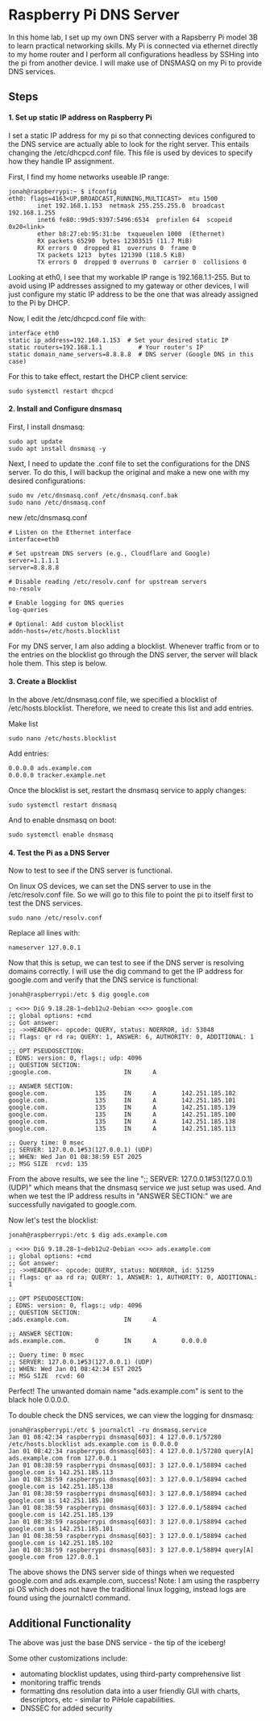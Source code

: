 # Raspberry Pi DNS Server

In this home lab, I set up my own DNS server with a Rapsberry Pi model 3B to learn practical networking skills. My Pi is connected via ethernet directly to my home router and I perform all configurations headless by SSHing into the pi from another device. I will make use of DNSMASQ on my Pi to provide DNS services.

## Steps

#### 1. Set up static IP address on Raspberry Pi

I set a static IP address for my pi so that connecting devices configured to the DNS service are actually able to look for the right server. This entails changing the /etc/dhcpcd.conf file. This file is used by devices to specify how they handle IP assignment.

First, I find my home networks useable IP range:

```
jonah@raspberrypi:~ $ ifconfig
eth0: flags=4163<UP,BROADCAST,RUNNING,MULTICAST>  mtu 1500
        inet 192.168.1.153  netmask 255.255.255.0  broadcast 192.168.1.255
        inet6 fe80::99d5:9397:5496:6534  prefixlen 64  scopeid 0x20<link>
        ether b8:27:eb:95:31:be  txqueuelen 1000  (Ethernet)
        RX packets 65290  bytes 12303515 (11.7 MiB)
        RX errors 0  dropped 81  overruns 0  frame 0
        TX packets 1213  bytes 121390 (118.5 KiB)
        TX errors 0  dropped 0 overruns 0  carrier 0  collisions 0
```

Looking at eth0, I see that my workable IP range is 192.168.1.1-255. But to avoid using IP addresses assigned to my gateway or other devices, I will just configure my static IP address to be the one that was already assigned to the Pi by DHCP.

Now, I edit the /etc/dhcpcd.conf file with:

```
interface eth0
static ip_address=192.168.1.153  # Set your desired static IP
static routers=192.168.1.1          # Your router's IP
static domain_name_servers=8.8.8.8  # DNS server (Google DNS in this case)
```

For this to take effect, restart the DHCP client service:

```
sudo systemctl restart dhcpcd
```

#### 2. Install and Configure dnsmasq

First, I install dnsmasq:
```
sudo apt update
sudo apt install dnsmasq -y
```

Next, I need to update the .conf file to set the configurations for the DNS server. To do this, I will backup the original and make a new one with my desired configurations:

```
sudo mv /etc/dnsmasq.conf /etc/dnsmasq.conf.bak
sudo nano /etc/dnsmasq.conf
```

new /etc/dnsmasq.conf
```
# Listen on the Ethernet interface
interface=eth0

# Set upstream DNS servers (e.g., Cloudflare and Google)
server=1.1.1.1
server=8.8.8.8

# Disable reading /etc/resolv.conf for upstream servers
no-resolv

# Enable logging for DNS queries
log-queries

# Optional: Add custom blocklist
addn-hosts=/etc/hosts.blocklist
```

For my DNS server, I am also adding a blocklist. Whenever traffic from or to the entries on the blocklist go through the DNS server, the server will black hole them. This step is below.

#### 3. Create a Blocklist

In the above /etc/dnsmasq.conf file, we specified a blocklist of /etc/hosts.blocklist. Therefore, we need to create this list and add entries.

Make list
```
sudo nano /etc/hosts.blocklist
```

Add entries:
```
0.0.0.0 ads.example.com
0.0.0.0 tracker.example.net
```

Once the blocklist is set, restart the dnsmasq service to apply changes:

```
sudo systemctl restart dnsmasq
```

And to enable dnsmasq on boot:

```
sudo systemctl enable dnsmasq
```

#### 4. Test the Pi as a DNS Server

Now to test to see if the DNS server is functional.

On linux OS devices, we can set the DNS server to use in the /etc/resolv.conf file. So we will go to this file to point the pi to itself first to test the DNS services.

```
sudo nano /etc/resolv.conf
```

Replace all lines with:

```
nameserver 127.0.0.1
```

Now that this is setup, we can test to see if the DNS server is resolving domains correctly. I will use the dig command to get the IP address for google.com and verify that the DNS service is functional:

```
jonah@raspberrypi:/etc $ dig google.com

; <<>> DiG 9.18.28-1~deb12u2-Debian <<>> google.com
;; global options: +cmd
;; Got answer:
;; ->>HEADER<<- opcode: QUERY, status: NOERROR, id: 53048
;; flags: qr rd ra; QUERY: 1, ANSWER: 6, AUTHORITY: 0, ADDITIONAL: 1

;; OPT PSEUDOSECTION:
; EDNS: version: 0, flags:; udp: 4096
;; QUESTION SECTION:
;google.com.                    IN      A

;; ANSWER SECTION:
google.com.             135     IN      A       142.251.185.102
google.com.             135     IN      A       142.251.185.101
google.com.             135     IN      A       142.251.185.139
google.com.             135     IN      A       142.251.185.100
google.com.             135     IN      A       142.251.185.138
google.com.             135     IN      A       142.251.185.113

;; Query time: 0 msec
;; SERVER: 127.0.0.1#53(127.0.0.1) (UDP)
;; WHEN: Wed Jan 01 08:38:59 EST 2025
;; MSG SIZE  rcvd: 135
```

From the above results, we see the line ";; SERVER: 127.0.0.1#53(127.0.0.1) (UDP)" which means that the dnsmasq service we just setup was used. And when we test the IP address results in "ANSWER SECTION:" we are successfully navigated to google.com.

Now let's test the blocklist:

```
jonah@raspberrypi:/etc $ dig ads.example.com

; <<>> DiG 9.18.28-1~deb12u2-Debian <<>> ads.example.com
;; global options: +cmd
;; Got answer:
;; ->>HEADER<<- opcode: QUERY, status: NOERROR, id: 51259
;; flags: qr aa rd ra; QUERY: 1, ANSWER: 1, AUTHORITY: 0, ADDITIONAL: 1

;; OPT PSEUDOSECTION:
; EDNS: version: 0, flags:; udp: 4096
;; QUESTION SECTION:
;ads.example.com.               IN      A

;; ANSWER SECTION:
ads.example.com.        0       IN      A       0.0.0.0

;; Query time: 0 msec
;; SERVER: 127.0.0.1#53(127.0.0.1) (UDP)
;; WHEN: Wed Jan 01 08:42:34 EST 2025
;; MSG SIZE  rcvd: 60
```

Perfect! The unwanted domain name "ads.example.com" is sent to the black hole 0.0.0.0.

To double check the DNS services, we can view the logging for dnsmasq:

```
jonah@raspberrypi:/etc $ journalctl -ru dnsmasq.service
Jan 01 08:42:34 raspberrypi dnsmasq[603]: 4 127.0.0.1/57280 /etc/hosts.blocklist ads.example.com is 0.0.0.0
Jan 01 08:42:34 raspberrypi dnsmasq[603]: 4 127.0.0.1/57280 query[A] ads.example.com from 127.0.0.1
Jan 01 08:38:59 raspberrypi dnsmasq[603]: 3 127.0.0.1/58894 cached google.com is 142.251.185.113
Jan 01 08:38:59 raspberrypi dnsmasq[603]: 3 127.0.0.1/58894 cached google.com is 142.251.185.138
Jan 01 08:38:59 raspberrypi dnsmasq[603]: 3 127.0.0.1/58894 cached google.com is 142.251.185.100
Jan 01 08:38:59 raspberrypi dnsmasq[603]: 3 127.0.0.1/58894 cached google.com is 142.251.185.139
Jan 01 08:38:59 raspberrypi dnsmasq[603]: 3 127.0.0.1/58894 cached google.com is 142.251.185.101
Jan 01 08:38:59 raspberrypi dnsmasq[603]: 3 127.0.0.1/58894 cached google.com is 142.251.185.102
Jan 01 08:38:59 raspberrypi dnsmasq[603]: 3 127.0.0.1/58894 query[A] google.com from 127.0.0.1
```

The above shows the DNS server side of things when we requested google.com and ads.example.com, success! Note: I am using the raspberry pi OS which does not have the traditional linux logging, instead logs are found using the journalctl command.

## Additional Functionality

The above was just the base DNS service - the tip of the iceberg!

Some other customizations include:
- automating blocklist updates, using third-party comprehensive list
- monitoring traffic trends
- formatting dns resolution data into a user friendly GUI with charts, descriptors, etc - similar to PiHole capabilities.
- DNSSEC for added security 
